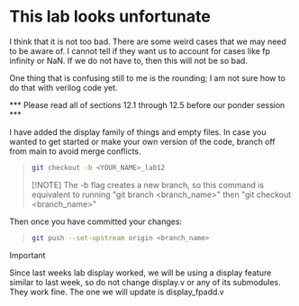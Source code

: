 # This lab looks unfortunate #

I think that it is not too bad. There are some weird cases that we may need to be aware of. I cannot tell if they want us to account for cases like fp infinity or NaN. If we do not have to, then this will not be so bad. 

One thing that is confusing still to me is the rounding; I am not sure how to do that with verilog code yet. 

*** Please read all of sections 12.1 through 12.5 before our ponder session ***

I have added the display family of things and empty files. In case you wanted to get started or make your own version of the code, branch off from main to avoid merge conflicts.
>```sh
> git checkout -b <YOUR_NAME>_lab12
> ```
>[!NOTE]
> The -b flag creates a new branch, so this command is equivalent to running "git branch <branch_name>" then "git checkout <branch_name>"

Then once you have committed your changes:
>```sh
> git push --set-upstream origin <branch_name>
>```

>[!IMPORTANT]
> Since last weeks lab display worked, we will be using a display feature similar to last week, so do not change display.v or any of its submodules.
> They work fine. The one we will update is display_fpadd.v